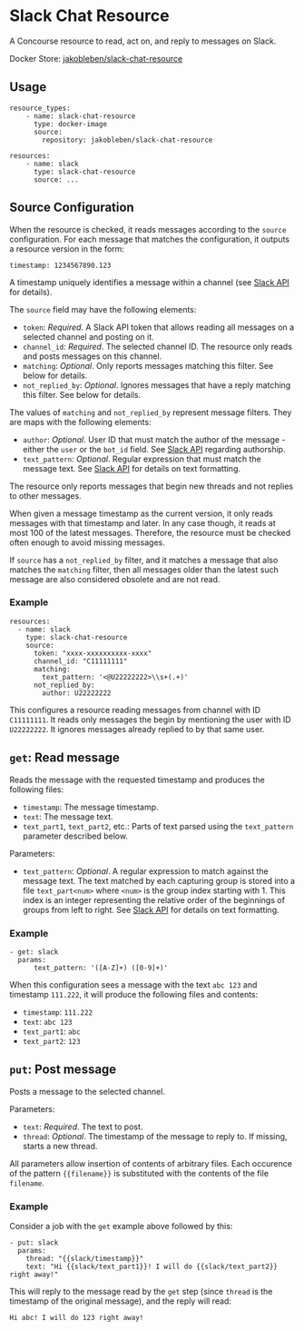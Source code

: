 # Slack Chat Resource

A Concourse resource to read, act on, and reply to messages on Slack.

Docker Store: [jakobleben/slack-chat-resource](https://store.docker.com/community/images/jakobleben/slack-chat-resource)

## Usage

    resource_types:
        - name: slack-chat-resource
          type: docker-image
          source:
            repository: jakobleben/slack-chat-resource

    resources:
        - name: slack
          type: slack-chat-resource
          source: ...

## Source Configuration

When the resource is checked, it reads messages according to the `source` configuration. For each message that matches the configuration, it outputs a resource version in the form:

    timestamp: 1234567890.123

A timestamp uniquely identifies a message within a channel (see [Slack API](https://api.slack.com/events/message) for details).

The `source` field may have the following elements:

- `token`: *Required*. A Slack API token that allows reading all messages on a selected channel and posting on it.
- `channel_id`: *Required*. The selected channel ID. The resource only reads and posts messages on this channel.
- `matching`: *Optional*. Only reports messages matching this filter. See below for details.
- `not_replied_by`: *Optional*. Ignores messages that have a reply matching this filter. See below for details.

The values of `matching` and `not_replied_by` represent message filters. They are maps with the following elements:

- `author`: *Optional*. User ID that must match the author of the message - either the `user` or the `bot_id` field.
  See [Slack API](https://api.slack.com/events/message) regarding authorship.
- `text_pattern`: *Optional*. Regular expression that must match the message text.
  See [Slack API](https://api.slack.com/docs/message-formatting) for details on text formatting.

The resource only reports messages that begin new threads and not replies to other messages.

When given a message timestamp as the current version, it only reads messages with that timestamp and later. In any case though, it reads at most 100 of the latest messages. Therefore, the resource must be checked often enough to avoid missing messages.

If `source` has a `not_replied_by` filter, and it matches a message that also matches the `matching` filter, then all messages older than the latest such message are also considered obsolete and are not read.

### Example

    resources:
      - name: slack
        type: slack-chat-resource
        source:
          token: "xxxx-xxxxxxxxxx-xxxx"
          channel_id: "C11111111"
          matching:
            text_pattern: '<@U22222222>\\s+(.+)'
          not_replied_by:
            author: U22222222

This configures a resource reading messages from channel with ID `C11111111`. It reads only messages the begin by mentioning the user with ID `U22222222`. It ignores messages already replied to by that same user.

## `get`: Read message

Reads the message with the requested timestamp and produces the following files:

- `timestamp`: The message timestamp.
- `text`: The message text.
- `text_part1`, `text_part2`, etc.: Parts of text parsed using the `text_pattern` parameter described below.

Parameters:

- `text_pattern`: *Optional*. A regular expression to match against the message text. The text matched by each capturing group is stored into a file `text_part<num>` where `<num>` is the group index starting with 1. This index is an integer representing the relative order of the beginnings of groups from left to right.
  See [Slack API](https://api.slack.com/docs/message-formatting) for details on text formatting.

### Example

    - get: slack
      params:
          text_pattern: '([A-Z]+) ([0-9]+)'

When this configuration sees a message with the text `abc 123` and timestamp `111.222`, it will produce the following files and contents:

- `timestamp`: `111.222`
- `text`: `abc 123`
- `text_part1`: `abc`
- `text_part2`: `123`


## `put`: Post message

Posts a message to the selected channel.

Parameters:

- `text`: *Required*. The text to post.
- `thread`: *Optional*. The timestamp of the message to reply to. If missing, starts a new thread.

All parameters allow insertion of contents of arbitrary files. Each occurence of the pattern `{{filename}}` is substituted with the contents of the file `filename`.

### Example

Consider a job with the `get` example above followed by this:

    - put: slack
      params:
        thread: "{{slack/timestamp}}"
        text: "Hi {{slack/text_part1}}! I will do {{slack/text_part2}} right away!"

This will reply to the message read by the `get` step (since `thread` is the timestamp of the original message), and the reply will read:

    Hi abc! I will do 123 right away!
